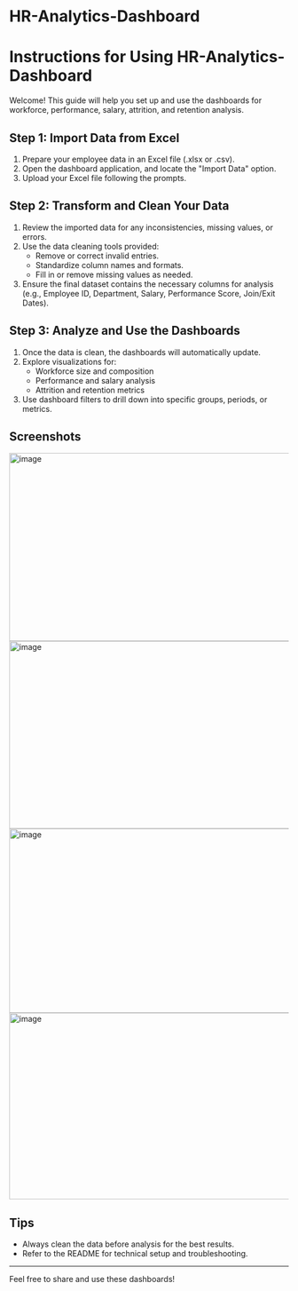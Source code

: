 # HR-Analytics-Dashboard
# Instructions for Using HR-Analytics-Dashboard

Welcome! This guide will help you set up and use the dashboards for workforce, performance, salary, attrition, and retention analysis.

## Step 1: Import Data from Excel
1. Prepare your employee data in an Excel file (.xlsx or .csv).
2. Open the dashboard application, and locate the "Import Data" option.
3. Upload your Excel file following the prompts.

## Step 2: Transform and Clean Your Data
1. Review the imported data for any inconsistencies, missing values, or errors.
2. Use the data cleaning tools provided:
    - Remove or correct invalid entries.
    - Standardize column names and formats.
    - Fill in or remove missing values as needed.
3. Ensure the final dataset contains the necessary columns for analysis (e.g., Employee ID, Department, Salary, Performance Score, Join/Exit Dates).

## Step 3: Analyze and Use the Dashboards
1. Once the data is clean, the dashboards will automatically update.
2. Explore visualizations for:
    - Workforce size and composition
    - Performance and salary analysis
    - Attrition and retention metrics
3. Use dashboard filters to drill down into specific groups, periods, or metrics.

## Screenshots

<img width="887" height="339" alt="image" src="https://github.com/user-attachments/assets/0acb7df5-9bfb-4bcd-831d-88dac17f7ab5" />

<img width="602" height="338" alt="image" src="https://github.com/user-attachments/assets/e3cd7437-6815-4ace-8bb3-cbe09733d7dc" />

<img width="593" height="332" alt="image" src="https://github.com/user-attachments/assets/bd078286-2305-4b9e-9119-e26890ab3083" />

<img width="599" height="336" alt="image" src="https://github.com/user-attachments/assets/2b435fa9-3a82-402e-b4a9-e3c21acc0ad8" />


## Tips
- Always clean the data before analysis for the best results.
- Refer to the README for technical setup and troubleshooting.

---
Feel free to share and use these dashboards!
